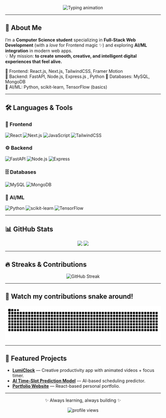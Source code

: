 <!-- Banner / Header -->
<p align="center">
  <img src="https://readme-typing-svg.herokuapp.com?font=Fira+Code&weight=600&size=24&pause=1000&color=36BCF7&center=true&vCenter=true&width=600&lines=Hey%2C+I'm+Ashmita+Sen+Roy+✨;Full+Stack+Developer+%7C+Frontend+Specialist;AI%2FML+Explorer;" alt="Typing animation" />
</p>

---

## 🚀 About Me  
I’m a **Computer Science student** specializing in **Full-Stack Web Development** (with a *love* for Frontend magic ✨) and exploring **AI/ML integration** in modern web apps.  
💡 My mission: **to create smooth, creative, and intelligent digital experiences that feel alive.**  

🔹 Frontend: React.js, Next.js, TailwindCSS, Framer Motion  
🔹 Backend: FastAPI, Node.js, Express.js , Python 
🔹 Databases: MySQL, MongoDB  
🔹 AI/ML: Python, scikit-learn, TensorFlow (basics)  

---

## 🛠 Languages & Tools  

### 🎨 Frontend
![React](https://img.shields.io/badge/-React-61DAFB?style=for-the-badge&logo=react&logoColor=black)
![Next.js](https://img.shields.io/badge/-Next.js-000000?style=for-the-badge&logo=nextdotjs)
![JavaScript](https://img.shields.io/badge/-JavaScript-F7DF1E?style=for-the-badge&logo=javascript&logoColor=black)
![TailwindCSS](https://img.shields.io/badge/-TailwindCSS-38B2AC?style=for-the-badge&logo=tailwindcss)

### ⚙ Backend
![FastAPI](https://img.shields.io/badge/-FastAPI-009688?style=for-the-badge&logo=fastapi)
![Node.js](https://img.shields.io/badge/-Node.js-339933?style=for-the-badge&logo=nodedotjs)
![Express](https://img.shields.io/badge/-Express-000000?style=for-the-badge&logo=express)

### 🗄 Databases
![MySQL](https://img.shields.io/badge/-MySQL-4479A1?style=for-the-badge&logo=mysql&logoColor=white)
![MongoDB](https://img.shields.io/badge/-MongoDB-47A248?style=for-the-badge&logo=mongodb)

### 🤖 AI/ML
![Python](https://img.shields.io/badge/-Python-3776AB?style=for-the-badge&logo=python)
![scikit-learn](https://img.shields.io/badge/-Scikit%20Learn-F7931E?style=for-the-badge&logo=scikitlearn)
![TensorFlow](https://img.shields.io/badge/-TensorFlow-FF6F00?style=for-the-badge&logo=tensorflow)

---

## 📊 GitHub Stats  
<p align="center">
  <img src="https://github-readme-stats.vercel.app/api?username=ashmitasenroy&show_icons=true&theme=radical" height="165"/>
  <img src="https://github-readme-stats.vercel.app/api/top-langs/?username=ashmitasenroy&layout=compact&theme=radical" height="165"/>
</p>

---

## 🔥 Streaks & Contributions  
<p align="center">
  <img src="https://streak-stats.demolab.com?user=ashmitasenroy&theme=radical" alt="GitHub Streak" />
</p>

---

## 🐍 Watch my contributions snake around!  
<p align="center">
  <img src="https://github.com/ashmitasenroy/ashmitasenroy/blob/output/github-contribution-grid-snake.svg" alt="snake animation"/>
</p>

---

## 🌟 Featured Projects  
- [**LumiClock**](https://github.com/ashmitasenroy/LumiClock) — Creative productivity app with animated videos + focus timer.  
- [**AI Time-Slot Prediction Model**](https://github.com/ashmitasenroy/SIH-2024-PSID-1761) — AI-based scheduling predictor.  
- [**Portfolio Website**](https://ashmitas-portfolio.onrender.com/) — React-based personal portfolio.  

---

<p align="center">✨ Always learning, always building ✨</p>

<!-- Visitor Count -->
<p align="center">
  <img src="https://komarev.com/ghpvc/?username=ashmitasenroy&label=Profile%20views&color=blueviolet&style=flat" alt="profile views"/>
</p>
